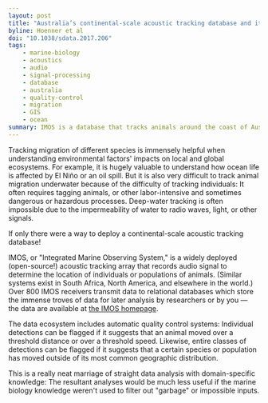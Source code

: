 ```yaml
---
layout: post
title: "Australia’s continental-scale acoustic tracking database and its automated quality control process"
byline: Hoenner et al
doi: "10.1038/sdata.2017.206"
tags:
    - marine-biology
    - acoustics
    - audio
    - signal-processing
    - database
    - australia
    - quality-control
    - migration
    - GIS
    - ocean
summary: IMOS is a database that tracks animals around the coast of Australia using acoustic tracking techniques. The data are then sanitized using domain-specific knowledge about the speed and expected location of different species.
---
```


Tracking migration of different species is immensely helpful when understanding environmental factors' impacts on local and global ecosystems. For example, it is hugely valuable to understand how ocean life is affected by El Niño or an oil spill. But it is also very difficult to track animal migration underwater because of the difficulty of tracking individuals: It often requires tagging animals, or other labor-intensive and sometimes dangerous or hazardous processes. Deep-water tracking is often impossible due to the impermeability of water to radio waves, light, or other signals.

If only there were a way to deploy a continental-scale acoustic tracking database!

IMOS, or "Integrated Marine Observing System," is a widely deployed (open-source!) acoustic tracking array that records audio signal to determine the location of individuals or populations of animals. (Similar systems exist in South Africa, North America, and elsewhere in the world.) Over 800 IMOS receivers transmit data to relational databases which store the immense troves of data for later analysis by researchers or by you — the data are available at [the IMOS homepage](https://animaltracking.aodn.org.au/).

The data ecosystem includes automatic quality control systems: Individual detections can be flagged if it suggests that an animal moved over a threshold distance or over a threshold speed. Likewise, entire classes of detections can be flagged if it suggests that a certain species or population has moved outside of its most common geographic distribution.

This is a really neat marriage of straight data analysis with domain-specific knowledge: The resultant analyses would be much less useful if the marine biology knowledge weren't used to filter out "garbage" or impossible inputs.
